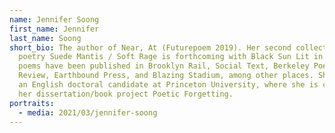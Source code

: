 ```yaml
---
name: Jennifer Soong
first_name: Jennifer
last_name: Soong
short_bio: The author of Near, At (Futurepoem 2019). Her second collection of
  poetry Suede Mantis / Soft Rage is forthcoming with Black Sun Lit in 2022. Her
  poems have been published in Brooklyn Rail, Social Text, Berkeley Poetry
  Review, Earthbound Press, and Blazing Stadium, among other places. She is also
  an English doctoral candidate at Princeton University, where she is completing
  her dissertation/book project Poetic Forgetting.
portraits:
  - media: 2021/03/jennifer-soong
---
```


